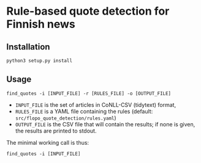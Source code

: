# Rule-based quote detection for Finnish news

## Installation

```
python3 setup.py install
```

## Usage

```
find_quotes -i [INPUT_FILE] -r [RULES_FILE] -o [OUTPUT_FILE]
```

* `INPUT_FILE` is the set of articles in CoNLL-CSV (tidytext) format,
* `RULES_FILE` is a YAML file containing the rules
  (default: `src/flopo_quote_detection/rules.yaml`)
* `OUTPUT_FILE` is the CSV file that will contain the results; if none is
  given, the results are printed to stdout.

The minimal working call is thus:
```
find_quotes -i [INPUT_FILE]
```

